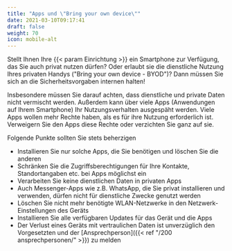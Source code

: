 ```yaml
---
title: "Apps und \"Bring your own device\""
date: 2021-03-10T09:17:41
draft: false
weight: 70
icon: mobile-alt
---
```

Stellt Ihnen Ihre {{< param Einrichtung >}} ein Smartphone zur Verfügung, das Sie auch privat nutzen dürfen? Oder erlaubt sie die dienstliche Nutzung Ihres privaten Handys ("Bring your own device - BYOD")? Dann müssen Sie sich an die Sicherheitsvorgaben internen halten!

Insbesondere müssen Sie darauf achten, dass dienstliche und private Daten nicht vermischt werden. Außerdem kann über viele Apps (Anwendungen auf Ihrem Smartphone) Ihr Nutzungsverhalten ausgespäht werden. Viele Apps wollen mehr Rechte haben, als es für ihre Nutzung erforderlich ist. Verweigern Sie den Apps diese Rechte oder verzichten Sie ganz auf sie.

Folgende Punkte sollten Sie stets beherzigen

- Installieren Sie nur solche Apps, die Sie benötigen und löschen Sie die anderen
- Schränken Sie die Zugriffsberechtigungen für Ihre Kontakte, Standortangaben etc. bei Apps möglichst ein
- Verarbeiten Sie keine dienstlichen Daten in privaten Apps
- Auch Messenger-Apps wie z.B. WhatsApp, die Sie privat installieren und verwenden, dürfen nicht für dienstliche Zwecke genutzt werden
- Löschen Sie nicht mehr benötigte WLAN-Netzwerke in den Netzwerk-Einstellungen des Geräts
- Installieren Sie alle verfügbaren Updates für das Gerät und die Apps
- Der Verlust eines Geräts mit vertraulichen Daten ist unverzüglich den Vorgesetzten und der [Ansprechperson]({{< ref "/200 ansprechpersonen/" >}}) zu melden

